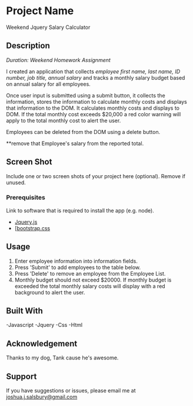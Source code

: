 # Project Name
Weekend Jquery Salary Calculator

## Description
_Duration: Weekend Homework Assignment_

I created an application that collects _employee first name, last name, ID number, job title, annual salary_ and tracks a monthly salary budget based on annual salary for all employees.

Once user input is submitted using a submit button, it collects the information, stores the information to calculate monthly costs and displays that information to the DOM. It calculates monthly costs and displays to DOM. If the total monthly cost exceeds $20,000 a red color warning will apply to the total monthly cost to alert the user.

Employees can be deleted from the DOM using a delete button.

**remove that Employee's salary from the reported total.

## Screen Shot

Include one or two screen shots of your project here (optional). Remove if unused.

### Prerequisites

Link to software that is required to install the app (e.g. node).

- [Jquery.js](https://jquery.com/)
- [[bootstrap.css](https://jquery.com/)

## Usage

1. Enter employee information into information fields.
2. Press 'Submit' to add employees to the table below.
3. Press 'Delete' to remove an employee from the Employee List.
4. Monthly budget should not exceed $20000. If monthly budget is exceeded the total monthly salary costs will display with a red background to alert the user.  

## Built With

-Javascript
-Jquery
-Css
-Html

## Acknowledgement
Thanks to my dog, Tank cause he's awesome. 

## Support
If you have suggestions or issues, please email me at [joshua.j.salsbury@gmail.com](www.google.com)